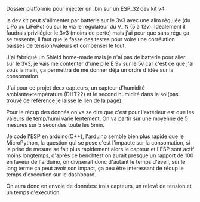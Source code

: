 Dossier platformio pour injecter un .bin sur un ESP_32 dev kit v4

la dev kit peut s'alimenter par batterie sur le 3v3 avec une alim régulée (du LiPo ou LiFePo) ou sur le via le régulateur du V_IN (5 à 12v). Idéalement il faudrais privilégier le 3v3 (moins de perte) mais j'ai peur que sans régu ça se ressente, il faut que je fasse des testes pour voire une corrélation baisses de tension/valeurs et compenser le tout.

J'ai fabriqué un Shield home-made mais je n'ai pas de batterie pour aller sur le 3v3, je vais me contenter d'une pile E 9v sur le 5v car c'est ce que j'ai sous la main, ça permettra de me donner déja un ordre d'idée sur la consomation.

J'ai pour ce projet deux capteurs, un capteur d'humidité ambiante+température (DHT22) et le second humidité dans le sol(pas trouvé de référence je laisse le lien de la page).

Pour le récup des donnés on va se dire que c'est pour l'extérieur est que les valeurs de temp/humi varie lentement. On va partir sur une moyenne de 5 mesures sur 5 secondes toute les 5min.


Je code l'ESP en arduino(C++), l'arduino semble bien plus rapide que le MicroPython, la question qui se pose c'est l'impacte sur la consomation, si la prise de mesure se fait plus rapidement alors le capteur et l'ESP sont actif moins longtemps, d'après ce benchtest on aurait presque un rapport de 100 en faveur de l'arduino, on diviserait donc d'autant le temps  d'éveil, sur le long terme ça peut avoir son impact, ça peu être interessant de récup le temps d'execution sur le dashboard.

On aura donc en envoie de données: trois capteurs, un relevé de tension et un temps d'execution.